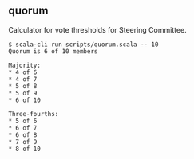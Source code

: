 ## quorum

Calculator for vote thresholds for Steering Committee.

```console
$ scala-cli run scripts/quorum.scala -- 10
Quorum is 6 of 10 members

Majority:
* 4 of 6
* 4 of 7
* 5 of 8
* 5 of 9
* 6 of 10

Three-fourths:
* 5 of 6
* 6 of 7
* 6 of 8
* 7 of 9
* 8 of 10
```
